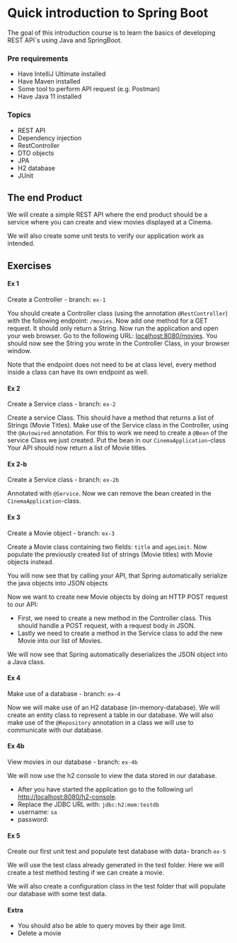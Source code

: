 # Quick introduction to Spring Boot

The goal of this introduction course is to learn the basics of developing REST API´s using Java and SpringBoot.

### Pre requirements
- Have IntelliJ Ultimate installed
- Have Maven installed
- Some tool to perform API request (e.g. Postman)
- Have Java 11 installed

### Topics
- REST API
- Dependency injection
- RestController
- DTO objects
- JPA
- H2 database
- JUnit


## The end Product
We will create a simple REST API where the end product should be a service where you can create and view movies displayed at a Cinema.

We will also create some unit tests to verify our application work as intended.

## Exercises

#### Ex 1
Create a Controller - branch: `ex-1`

You should create a Controller class (using the annotation `@RestController`) with the following endpoint: `/movies`. 
Now add one method for a GET request. It should only return a String.
Now run the application and open your web browser. Go to the following URL: [localhost:8080/movies](http://localhost:8080/movies). You should now see the String you wrote in the Controller Class, in your browser window.

Note that the endpoint does not need to be at class level, every method inside a class can have its own endpoint as well.

#### Ex 2
Create a Service class - branch: `ex-2`

Create a service Class. This should have a method that returns a list of Strings (Movie Titles). 
Make use of the Service class in the Controller, using the `@Autowired` annotation.
For this to work we need to create a `@Bean` of the service Class we just created. Put the bean in our `CinemaApplication`-class
Your API should now return a list of Movie titles.


#### Ex 2-b
Create a Service class - branch: `ex-2b`

Annotated with `@Service`. Now we can remove the bean created in the `CinemaApplication`-class.

#### Ex 3
Create a Movie object - branch: `ex-3`

Create a Movie class containing two fields: `title` and `ageLimit`. 
Now populate the previously created list of strings (Movie titles) with Movie objects instead.

You will now see that by calling your API, that Spring automatically serialize the java objects into JSON objects

Now we want to create new Movie objects by doing an HTTP POST request to our API: 
- First, we need to create a new method in the Controller class. This should handle a POST request, with a request body in JSON.
- Lastly we need to create a method in the Service class to add the new Movie into our list of Movies.

We will now see that Spring automatically deserializes the JSON object into a Java class.

#### Ex 4
Make use of a database - branch: `ex-4`

Now we will make use of an H2 database (in-memory-database). We will create an entity class to represent a table in our database.
We will also make use of the `@Repository` annotation in a class we will use to communicate with our database.

#### Ex 4b
View movies in our database - branch: `ex-4b`

We will now use the h2 console to view the data stored in our database. 
- After you have started the application go to the following url [http://localhost:8080/h2-console](http://localhost:8080/h2-console).
- Replace the JDBC URL with: `jdbc:h2:mem:testdb`
- username: `sa`
- password: <let this field be empty>

#### Ex 5
Create our first unit test and populate test database with data- branch `ex-5`

We will use the test class already generated in the test folder. 
Here we will create a test method testing if we can create a movie.

We will also create a configuration class in the test folder that will populate our database with some test data.

#### Extra
- You should also be able to query moves by their age limit.
- Delete a movie
